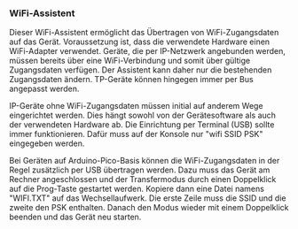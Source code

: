 ﻿### WiFi-Assistent

Dieser WiFi-Assistent ermöglicht das Übertragen von WiFi-Zugangsdaten auf das Gerät. Voraussetzung ist, dass die verwendete Hardware einen WiFi-Adapter verwendet. Geräte, die per IP-Netzwerk angebunden werden, müssen bereits über eine WiFi-Verbindung und somit über gültige Zugangsdaten verfügen. Der Assistent kann daher nur die bestehenden Zugangsdaten ändern. TP-Geräte können hingegen immer per Bus angepasst werden.

IP-Geräte ohne WiFi-Zugangsdaten müssen initial auf anderem Wege eingerichtet werden. Dies hängt sowohl von der Gerätesoftware als auch der verwendeten Hardware ab. Die Einrichtung per Terminal (USB) sollte immer funktionieren. Dafür muss auf der Konsole nur "wifi SSID PSK" eingegeben werden.

Bei Geräten auf Arduino-Pico-Basis können die WiFi-Zugangsdaten in der Regel zusätzlich per USB übertragen werden. Dazu muss das Gerät am Rechner angeschlossen und der Transfermodus durch einen Doppelklick auf die Prog-Taste gestartet werden. Kopiere dann eine Datei namens "WIFI.TXT" auf das Wechsellaufwerk. Die erste Zeile muss die SSID und die zweite den PSK enthalten. Danach den Modus wieder mit einem Doppelklick beenden und das Gerät neu starten.
